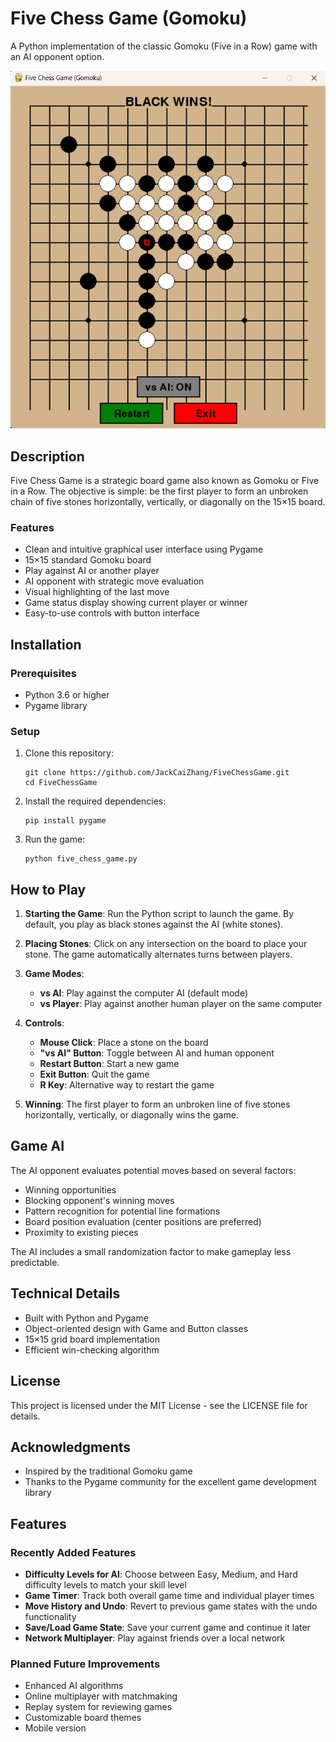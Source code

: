 # Five Chess Game (Gomoku)

A Python implementation of the classic Gomoku (Five in a Row) game with an AI opponent option.

![Gomoku Game](game_screenshot.png)

## Description

Five Chess Game is a strategic board game also known as Gomoku or Five in a Row. The objective is simple: be the first player to form an unbroken chain of five stones horizontally, vertically, or diagonally on the 15×15 board.

### Features

- Clean and intuitive graphical user interface using Pygame
- 15×15 standard Gomoku board
- Play against AI or another player
- AI opponent with strategic move evaluation
- Visual highlighting of the last move
- Game status display showing current player or winner
- Easy-to-use controls with button interface

## Installation

### Prerequisites

- Python 3.6 or higher
- Pygame library

### Setup

1. Clone this repository:
   ```
   git clone https://github.com/JackCaiZhang/FiveChessGame.git
   cd FiveChessGame
   ```

2. Install the required dependencies:
   ```
   pip install pygame
   ```

3. Run the game:
   ```
   python five_chess_game.py
   ```

## How to Play

1. **Starting the Game**: Run the Python script to launch the game. By default, you play as black stones against the AI (white stones).

2. **Placing Stones**: Click on any intersection on the board to place your stone. The game automatically alternates turns between players.

3. **Game Modes**:
   - **vs AI**: Play against the computer AI (default mode)
   - **vs Player**: Play against another human player on the same computer

4. **Controls**:
   - **Mouse Click**: Place a stone on the board
   - **"vs AI" Button**: Toggle between AI and human opponent
   - **Restart Button**: Start a new game
   - **Exit Button**: Quit the game
   - **R Key**: Alternative way to restart the game

5. **Winning**: The first player to form an unbroken line of five stones horizontally, vertically, or diagonally wins the game.

## Game AI

The AI opponent evaluates potential moves based on several factors:
- Winning opportunities
- Blocking opponent's winning moves
- Pattern recognition for potential line formations
- Board position evaluation (center positions are preferred)
- Proximity to existing pieces

The AI includes a small randomization factor to make gameplay less predictable.

## Technical Details

- Built with Python and Pygame
- Object-oriented design with Game and Button classes
- 15×15 grid board implementation
- Efficient win-checking algorithm

## License

This project is licensed under the MIT License - see the LICENSE file for details.

## Acknowledgments

- Inspired by the traditional Gomoku game
- Thanks to the Pygame community for the excellent game development library

## Features

### Recently Added Features

- **Difficulty Levels for AI**: Choose between Easy, Medium, and Hard difficulty levels to match your skill level
- **Game Timer**: Track both overall game time and individual player times
- **Move History and Undo**: Revert to previous game states with the undo functionality
- **Save/Load Game State**: Save your current game and continue it later
- **Network Multiplayer**: Play against friends over a local network

### Planned Future Improvements

- Enhanced AI algorithms
- Online multiplayer with matchmaking
- Replay system for reviewing games
- Customizable board themes
- Mobile version
